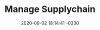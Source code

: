 ---
layout: post
title: "Manage Supplychain"
description: 'Excepteur sint occaecat cupidatat non proident, sunt in culpa qui officia deserunt mollit anim id est laborum.'
date:   2020-09-02 18:14:41 -0300
categories: start blog
by: 'TCL admin'
icon: 'plus-square'
questions:
  - question: 'Supplychain List'
    answer: 'Lorem ipsum dolor sit amet, consectetur adipisicing elit, sed do eiusmod tempor incididunt ut labore et dolore magna aliqua. Ut enim ad minim veniam, quis nostrud exercitation ullamco laboris nisi ut aliquip ex ea commodo consequat. Duis aute irure dolor in reprehenderit in voluptate velit esse cillum dolore eu fugiat nulla pariatur. Excepteur sint occaecat cupidatat non proident, sunt in culpa qui officia deserunt mollit anim id est laborum.'
    image: "manage_supplychain.png"
  - question: 'Add Supplychain'
    answer: 'Lorem ipsum dolor sit amet, consectetur adipisicing elit, sed do eiusmod tempor incididunt ut labore et dolore magna aliqua. Ut enim ad minim veniam, quis nostrud exercitation ullamco laboris nisi ut aliquip ex ea commodo consequat. Duis aute irure dolor in reprehenderit in voluptate velit esse cillum dolore eu fugiat nulla pariatur. Excepteur sint occaecat cupidatat non proident, sunt in culpa qui officia deserunt mollit anim id est laborum.'
    image: "add_supplychain.png"
---